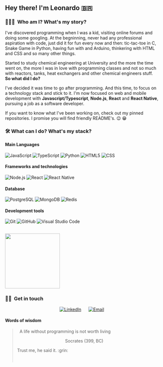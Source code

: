 ## Hey there! I'm Leonardo :brazil:

### 👨🏻‍💻 &nbsp;Who am I? What's my story?

I've discovered programming when I was a kid, visiting online forums and doing some googling. At the begninning, never had any professional aspiration with code, just did it for fun every now and then: tic-tac-toe in C, Snake Game in Python, having fun with and Arduino, thinkering with HTML and CSS and so many other things.

Started to study chemical engineering at University and the more the time went on, the more I was in love with programming classes and not so much with reactors, tanks, heat exchangers and other chemical engineers stuff. **So what did I do?**

I've decided it was time to go after programming. And this time, to focus on a technology stack and stick to it. I'm now focused on web and mobile development with **Javascript/Typescript**, **Node.js**, **React** and **React Native**, pursuing a job as a software developer.

If you want to know what I've been working on, check out my pinned repositories. I promise you will find friendly README's. :wink: :grin:

### 🛠 What can I do? What's my stack?

#### Main Languages

![JavaScript](https://img.shields.io/badge/-JavaScript-333333?style=for-the-badge&logo=javascript) ![TypeScript](https://img.shields.io/badge/-TypeScript-333333?style=for-the-badge&logo=typescript) ![Python](https://img.shields.io/badge/-Python-333333?style=for-the-badge&logo=python) ![HTML5](https://img.shields.io/badge/-HTML5-333333?style=for-the-badge&logo=HTML5) ![CSS](https://img.shields.io/badge/-CSS-333333?style=for-the-badge&logo=CSS3&logoColor=1572B6)

#### Frameworks and technologies

![Node.js](https://img.shields.io/badge/-Node.js-333333?style=for-the-badge&logo=node.js) ![React](https://img.shields.io/badge/-React-333333?style=for-the-badge&logo=react) ![React Native](https://img.shields.io/badge/-React%20Native-333333?style=for-the-badge&logo=react)

#### Database

![PostgreSQL](https://img.shields.io/badge/-PostgreSQL-333333?style=for-the-badge&logo=postgresql) ![MongoDB](https://img.shields.io/badge/-MongoDB-333333?style=for-the-badge&logo=mongodb) ![Redis](https://img.shields.io/badge/-Redis-333333?style=for-the-badge&logo=redis)

#### Development tools

![Git](https://img.shields.io/badge/-Git-333333?style=for-the-badge&logo=git) ![GitHub](https://img.shields.io/badge/-GitHub-333333?style=for-the-badge&logo=github) ![Visual Studio Code](https://img.shields.io/badge/-Visual%20Studio%20Code-333333?style=for-the-badge&logo=visual-studio-code&logoColor=007ACC)

<br/>

<a href="https://github.com/leonardorib">
  <img height="180em" src="https://github-readme-stats.vercel.app/api/top-langs/?username=leonardorib&theme=graywhite&layout=compact" />
</a>

<br/>

### 🤝🏻 &nbsp;Get in touch

<p align="center">
<a href="https://www.linkedin.com/in/leonardorib/"><img alt="LinkedIn" src="https://img.shields.io/badge/LinkedIn-leonardorib-blue?style=for-the-badge&logo=linkedin&labelColor=333333"></a> &nbsp &nbsp &nbsp<a href="mailto:leonardo.rib@hotmail.com"><img alt="Email" src="https://img.shields.io/badge/Email-leonardo.rib@hotmail.com-blue?style=for-the-badge&logo=microsoft-outlook&labelColor=333333"></a>
</p>

#### Words of wisdom

> &nbsp;
> A life without programming is not worth living
>
> <p> &nbsp&nbsp&nbsp&nbsp&nbsp&nbsp&nbsp&nbsp&nbsp&nbsp&nbsp&nbsp&nbsp&nbsp&nbsp&nbsp&nbsp&nbsp&nbsp&nbsp&nbsp&nbsp&nbsp&nbsp&nbsp&nbsp&nbsp&nbsp&nbsp&nbsp&nbsp&nbsp&nbsp&nbsp&nbsp&nbsp&nbsp&nbsp&nbsp   Socrates (399, BC)</p>
> Trust me, he said it. :grin:
>
> &nbsp;
